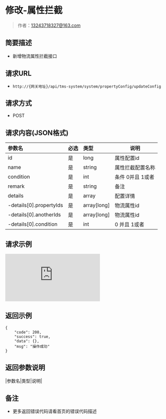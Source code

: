 # 修改-属性拦截

> 作者：13243718327@163.com

## 简要描述

- 新增物流属性拦截接口

## 请求URL
- `http://{网关地址}/api/tms-system/system/propertyConfig/updateConfig `
  
## 请求方式
- POST 

## 请求内容(JSON格式)

|参数名|必选|类型|说明|
|:----    |:---|:----- |-----   |
|id |是  |long |属性配置id   |
|name |是  |string |属性拦截配置名称   |
|condition |是  |int | 条件 0并且 1或者    |
|remark     |是  |string | 备注    |
|details     |是  |array | 配置详情    |
|-details[0].propertyIds     |是  |array[long] | 物流属性id    |
|-details[0].anotherIds     |是  |array[long] | 物流属性id    |
|-details[0].condition     |是  |int | 0 并且 1或者    |

## 请求示例
![](http://showdoc.zehui.local/server/index.php?s=/api/attachment/visitFile/sign/6fc085e33bd2d44d5625cd351a7394e6&showdoc=.jpg)

## 返回示例 

``` 
{
    "code": 200,
    "success": true,
    "data": {},
    "msg": "操作成功"
}
```

## 返回参数说明 

|参数名|类型|说明|

## 备注 

- 更多返回错误代码请看首页的错误代码描述
